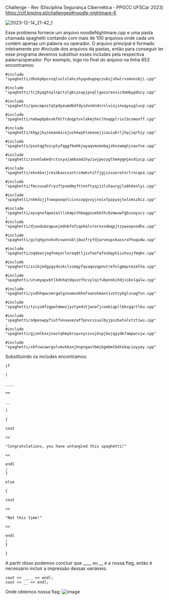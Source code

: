 Challenge - Rev (Disciplina Segurança Cibernética - PPGCC UFSCar 2023) 
https://ctf.knping.pl/challenges#noodle-nightmare-6

![2023-12-14_21-42_1](https://github.com/stnert/cybersec-rev-pres/assets/48295298/9c2397f2-9507-412d-b67a-e1ee2f7863e2)



Esse problema fornece um arquivo noodleNightmare.cpp e uma pasta chamada spaghetti contando com mais de 100 arquivos onde cada um contém apenas um palavra ou operador. O arquivo principal é formado inteiramente por #include dos arquivos da pastas, então para conseguir ler esse programa devemos substituir esses includes pela respectiva palavra/operador. Por exemplo, logo no final do arquivo na linha 853 encontramos:
```
#include "spaghetti/dhokpbpcvzqlsolslehczhyqudugoqczubzjshwlrvsmnnsbji.cpp"

#include "spaghetti/tcjbyqgtoylnpctxlgbcysapjpvqllgwzureosicdambypdocy.cpp"

#include "spaghetti/qxecmpoitqtpdyeumdbdfdyidxnbndzrnlviojinuqyxyglucp.cpp"

#include "spaghetti/nebwpbpbsokfblfcdoqptvnlakmjhnclhnqqplrsslbcomoxff.cpp"

#include "spaghetti/khgyjkyieeaomicojuzkewykloeooejjcauiubrljhpjiqrhjy.cpp"

#include "spaghetti/psotqgfoicptyfqggfkwhkjwyaqvmzmnbqjohnzwmghjnaxfve.cpp"

#include "spaghetti/znxmlwbedrctssyajamboadihyziwjpezyglhemygmjesdiycp.cpp"

#include "spaghetti/ekvebarjreidkaxcssntrzdwhvtzlfjgjszsoorotnrlrncqoa.cpp"

#include "spaghetti/fmcsuuahfryuftpsmdmyfttnnftyqjizlshaurgjlobhdxnlyi.cpp"

#include "spaghetti/nkkdzjjfvwopooqnlcivscopgvvyjvoixfpzpyajtwlxmszbcz.cpp"

#include "spaghetti/ayvgnofqweiesllskmpithbwgpzuekbthcbzmwuwfgbszwyscz.cpp"
;
#include "spaghetti/djoodumzqpuejednbfofcqohalvroroxsdeqpjtzywxopvodhx.cpp"

#include "spaghetti/gitqhgznnkvhcvwonsbljbwzfryfdjwrveupckassrafhuqudw.cpp"

#include "spaghetti/oqdoesjogfnmyorloreqdtljzzfaofqfexbqyhiishvujfmqbx.cpp"

#include "spaghetti/zzibjedgygsdnzkclvzmqyfqvaqozqpnutrefnlgmqvcmimlha.cpp"

#include "spaghetti/utvmyapvbtlkdnhqtdquzzfhcvylqifvbpnnkihdjxibxlqalw.cpp"

#include "spaghetti/ysdhhqwvzmrgwlgzoomxnbhofswnshmaxtivntzyhglvcwgfsn.cpp"

#include "spaghetti/tzcyzmfzgpwlmmwzjyztyedvtjwnafjcoebiqpllbkcgqrtlku.cpp"

#include "spaghetti/odpeswpyfiutfonuaxezaffpnvcsiualbyjpszbatalvtztiwu.cpp"
;
#include "spaghetti/gjzmlkoxjnastqhmykroyvvycsvujbspjbojqyydkfampwrujw.cpp"

#include "spaghetti/xhfvwsawrgulvmvkkxnjknpngavtbmikgmbmlbdtekqcioyyey.cpp"
```
Substituindo os includes encontramos:
```
if

(

____

==

__

)

{

cout

<<

"Congratulations, you have untangled this spaghetti!"

<<

endl
;
}

else

{

cout

<<

"Not this time!"

<<

endl
;
}

}
```

A partir disso podemos concluir que ____ ou __ é a nossa flag, então é necessário incluir a impressão dessas variáveis:
```
cout << ____ << endl;
cout << __ << endl;
```
Onde obtemos nossa flag:
![image](https://github.com/stnert/cybersec-rev-pres/assets/91509232/5299519b-0dc6-4bd7-8325-6db9daf1e43b)
